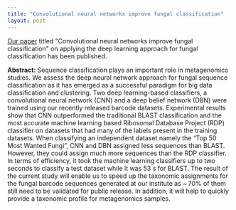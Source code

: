 ```yaml
---
title: "Convolutional neural networks improve fungal classification"
layout: post
---
```


[Our paper](https://www.nature.com/articles/s41598-020-69245-y) titled "Convolutional neural networks improve fungal classification" on 
applying the deep learning approach for fungal classification has been published.

<b>Abstract: </b>Sequence classification plays an important role in metagenomics studies. 
We assess the deep neural network approach for fungal sequence classification as it has emerged as a successful paradigm for big data classification and clustering. 
Two deep learning-based classifiers, a convolutional neural network (CNN) and a deep belief network (DBN) were trained using our recently released barcode datasets. 
Experimental results show that CNN outperformed the traditional BLAST classification and the most accurate machine learning based Ribosomal Database Project (RDP) 
classifier on datasets that had many of the labels present in the training datasets. When classifying an independent dataset namely the “Top 50 Most Wanted Fungi”, 
CNN and DBN assigned less sequences than BLAST. However, they could assign much more sequences than the RDP classifier. 
In terms of efficiency, it took the machine learning classifiers up to two seconds to classify a test dataset while it was 53 s for BLAST. 
The result of the current study will enable us to speed up the taxonomic assignments for the fungal barcode sequences generated at our institute as ~ 70% of 
them still need to be validated for public release. In addition, it will help to quickly provide a taxonomic profile for metagenomics samples.

